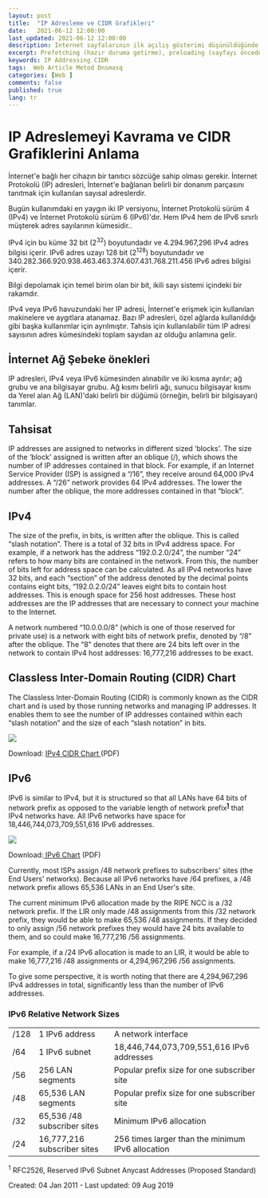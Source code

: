 ```yaml
---
layout: post
title:  "IP Adresleme ve CIDR Grafikleri"
date:   2021-06-12 12:00:00
last_updated: 2021-06-12 12:00:00
description: İnternet sayfalarının ilk açılış gösterimi düşünüldüğünde, sayfanın daha hızlı yüklenmesi ve kullanıcıların hedeflerini olabildiğince çabuk tamamlaması için (İnternet) metin sunucuda birleştirme, küçültme, önbelleğe alma veya gzipleme gibi şeyler düşünürüz. 
excerpt: Prefetching (hazır duruma getirme), preloading (sayfayı önceden yükleme), prerendering (sayfayı önceden oluşturma)
keywords: IP Addressing CIDR
tags:  Web Article Metod Dnsmasq
categories: [Web ]
comments: false
published: true
lang: tr
---
```

<h1>IP Adreslemeyi Kavrama ve CIDR Grafiklerini Anlama</h1> 
<div> 
<p>İnternet'e bağlı her cihazın bir tanıtıcı sözcüğe sahip olması gerekir. İnternet Protokolü (IP) adresleri, İnternet'e bağlanan belirli bir donanım parçasını tanıtmak için kullanılan sayısal adreslerdir.</p>
<p>Bugün kullanımdaki en yaygın iki IP versiyonu, İnternet Protokolü sürüm 4 (IPv4) ve İnternet Protokolü sürüm 6 (IPv6)'dır. Hem IPv4 hem de IPv6 sınırlı müşterek adres sayılarının kümesidir..</p>
<p>IPv4 için bu küme 32 bit (2<sup>32</sup>) boyutundadır ve 4.294.967,296 IPv4 adres bilgisi içerir. IPv6 adres uzayı 128 bit (2<sup>128</sup>) boyutundadır ve 340.282.366.920.938.463.463.374.607.431.768.211.456 IPv6 adres bilgisi içerir.</p> 
<p>Bilgi depolamak için temel birim olan bir bit, ikili sayı sistemi içindeki bir rakamdır.</p>
<p>IPv4 veya IPv6 havuzundaki her IP adresi, İnternet'e erişmek için kullanılan makinelere ve aygıtlara atanamaz. Bazı IP adresleri, özel ağlarda kullanıldığı gibi başka kullanımlar için ayrılmıştır. Tahsis için kullanılabilir tüm IP adresi sayısının adres kümesindeki toplam sayıdan az olduğu anlamına gelir.</p>

<h2>İnternet Ağ Şebeke önekleri</h2> 


<p>IP adresleri, IPv4 veya IPv6 kümesinden alınabilir ve iki kısma ayrılır; ağ grubu ve ana bilgisayar grubu. Ağ kısmı belirli ağı, sunucu bilgisayar kısmı da Yerel alan Ağ (LAN)'daki belirli bir düğümü (örneğin, belirli bir bilgisayarı) tanımlar.</p>

<h2>Tahsisat</h2>
<p>IP addresses are assigned to networks in different sized &lsquo;blocks'. The size of the &lsquo;block' assigned is written after an oblique (/), which shows the number of IP addresses contained in that block. For example, if an Internet Service Provider (ISP) is assigned a &ldquo;/16&rdquo;, they receive around 64,000 IPv4 addresses. A &ldquo;/26&rdquo; network provides 64 IPv4 addresses. The lower the number after the oblique, the more addresses contained in that &ldquo;block&rdquo;.</p>
<h2>IPv4</h2>
<p>The size of the prefix, in bits, is written after the oblique. This is called &ldquo;slash notation&rdquo;. There is a total of 32 bits in IPv4 address space. For example, if a network has the address &ldquo;192.0.2.0/24&rdquo;, the number &ldquo;24&rdquo; refers to how many bits are contained in the network. From this, the number of bits left for address space can be calculated. As all IPv4 networks have 32 bits, and each &ldquo;section&rdquo; of the address denoted by the decimal points contains eight bits, &ldquo;192.0.2.0/24&rdquo; leaves eight bits to contain host addresses. This is enough space for 256 host addresses. These host addresses are the IP addresses that are necessary to connect your machine to the Internet.</p>
<p>A network numbered &ldquo;10.0.0.0/8&rdquo; (which is one of those reserved for private use) is a network with eight bits of network prefix, denoted by &ldquo;/8&rdquo; after the oblique. The &ldquo;8&rdquo; denotes that there are 24 bits left over in the network to contain IPv4 host addresses: 16,777,216 addresses to be exact.</p>
<h2>Classless Inter-Domain Routing (CIDR) Chart</h2>
<p>The Classless Inter-Domain Routing (CIDR) is commonly known as the CIDR chart and is used by those running networks and managing IP addresses. It enables them to see the number of IP addresses contained within each &ldquo;slash notation&rdquo; and the size of each &ldquo;slash notation&rdquo; in bits.</p>
<p><img src="https://www.ripe.net/images/IPv4CIDRChart_2015.jpg"/></p>
<p>Download: <a href="https://www.ripe.net/about-us/press-centre/IPv4CIDRChart_2015.pdf">IPv4 CIDR Chart </a>(PDF)</p>
<h2>IPv6</h2>
<p>IPv6 is similar to IPv4, but it is structured so that all LANs have 64 bits of network prefix as opposed to the variable length of network prefix<sup><a href="#1"><strong>1</strong></a></sup> that IPv4 networks have. All IPv6 networks have space for 18,446,744,073,709,551,616 IPv6 addresses.</p>
<p><img src="https://www.ripe.net/about-us/press-centre/IPv6Chart_2015.png"/></p>
<p>Download:<a href="https://www.ripe.net/about-us/press-centre/ipv6-chart_2015.pdf"> IPv6 Chart</a> (PDF)</p>
<p>Currently, most ISPs assign /48 network prefixes to subscribers' sites (the End Users' networks). Because all IPv6 networks have /64 prefixes, a /48 network prefix allows 65,536 LANs in an End User's site.</p>
<p>The current minimum IPv6 allocation made by the RIPE NCC is a /32 network prefix. If the LIR only made /48 assignments from this /32 network prefix, they would be able to make 65,536 /48 assignments. If they decided to only assign /56 network prefixes they would have 24 bits available to them, and so could make 16,777,216 /56 assignments.</p>
<p>For example, if a /24 IPv6 allocation is made to an LIR, it would be able to make 16,777,216 /48 assignments or 4,294,967,296 /56 assignments.</p>
<p>To give some perspective, it is worth noting that there are 4,294,967,296 IPv4 addresses in total, significantly less than the number of IPv6 addresses.</p>
<h3>IPv6 Relative Network Sizes</h3>
<table>
<tbody>
<tr>
<td>
<div>/128</div>
</td>
<td>
<div>1 IPv6 address</div>
</td>
<td>
<div>A network interface</div>
</td>
</tr>
<tr>
<td>
<div>/64</div>
</td>
<td>
<div>1 IPv6 subnet</div>
</td>
<td>
<div>18,446,744,073,709,551,616 IPv6 addresses</div>
</td>
</tr>
<tr>
<td>
<div>/56</div>
</td>
<td>
<div>256 LAN segments</div>
</td>
<td>
<div>Popular prefix size for one subscriber site</div>
</td>
</tr>
<tr>
<td>
<div>/48</div>
</td>
<td>
<div>65,536 LAN segments</div>
</td>
<td>
<div>Popular prefix size for one subscriber site</div>
</td>
</tr>
<tr>
<td>
<div>/32</div>
</td>
<td>
<div>65,536 /48 subscriber sites</div>
</td>
<td>
<div>Minimum IPv6 allocation</div>
</td>
</tr>
<tr>
<td>
<div>/24</div>
</td>
<td>
<div>16,777,216 subscriber sites</div>
</td>
<td>
<div>256 times larger than the minimum IPv6 allocation</div>
</td>
</tr>
</tbody>
</table>
<p><sup>1</sup> RFC2526, Reserved IPv6 Subnet Anycast Addresses (Proposed Standard)</p>
</div>
<div>
<div>Created: 04 Jan 2011 - Last updated: 09 Aug 2019</div>
</div>
